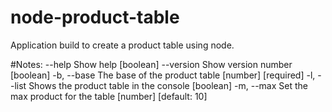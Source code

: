 # node-product-table
Application build to create a product table using node.

#Notes: 
     --help     Show help                                             [boolean]
      --version  Show version number                                   [boolean]
  -b, --base     The base of the product table               [number] [required]
  -l, --list     Shows the product table in the console                [boolean]
  -m, --max      Set the max product for the table        [number] [default: 10]
